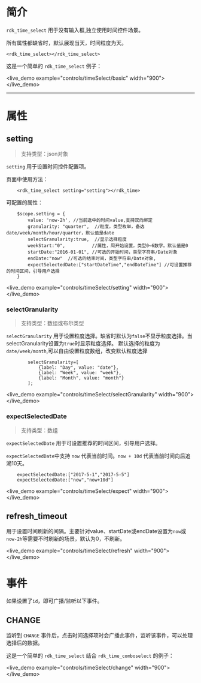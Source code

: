 
# 简介 #

`rdk_time_select` 用于没有输入框,独立使用时间控件场景。

所有属性都缺省时，默认展现当天，时间粒度为天。

	<rdk_time_select></rdk_time_select>

这是一个简单的 `rdk_time_select` 例子：

<live_demo example="controls/timeSelect/basic" width="900"></live_demo>

---
# 属性 #

## setting ##
> 支持类型：json对象

`setting` 用于设置时间控件配置项。

页面中使用方法：

		<rdk_time_select setting="setting"></rdk_time>

可配置的属性：

	    $scope.setting = {
            value: 'now-2h', //当前选中的时间value,支持双向绑定
            granularity: "quarter",  //粒度，类型枚举，备选date/week/month/hour/quarter，默认值是date
            selectGranularity:true,  //显示选择粒度
            weekStart:"0",          //属性，周开始设置，类型0~6数字。默认值是0
            startDate:"2016-01-01", //可选的开始时间，类型字符串/Date对象
            endDate:"now"  //可选的结束时间，类型字符串/Date对象,
            expectSelectedDate:["startDateTime","endDateTime"] //可设置推荐的时间区间，引导用户选择
	    }

<live_demo example="controls/timeSelect/setting" width="900"></live_demo>

### selectGranularity ###
> 支持类型：数组或布尔类型

`selectGranularity` 用于设置粒度选择。缺省时默认为`false`不显示粒度选择。当selectGranularity设置为`true`时显示粒度选择。
默认选择的粒度为`date/week/month`,可以自由设置粒度数组，改变默认粒度选择

            selectGranularity=[
                {label: "Day", value: "date"},
                {label: "Week", value: "week"},
                {label: "Month", value: "month"}
            ];

<live_demo example="controls/timeSelect/selectGranularity" width="900"></live_demo>

### expectSelectedDate ###
> 支持类型：数组

`expectSelectedDate` 用于可设置推荐的时间区间，引导用户选择。

`expectSelectedDate`中支持 `now` 代表当前时间。`now + 10d` 代表当前时间向后追溯10天。

        expectSelectedDate:["2017-5-1","2017-5-5"]
        expectSelectedDate:["now","now+10d"]

<live_demo example="controls/timeSelect/expect" width="900"></live_demo>

## refresh_timeout ##

用于设置时间刷新的间隔。主要针对value、startDate或endDate设置为`now`或`now-2h`等需要不时刷新的场景，默认为0，不刷新。

<live_demo example="controls/timeSelect/refresh" width="900"></live_demo>

# 事件 #

如果设置了`id`，即可广播/监听以下事件。

## CHANGE ##
监听到 `CHANGE` 事件后，点击时间选择项时会广播此事件，监听该事件，可以处理选择后的数据。

这是一个简单的 `rdk_time_select` 结合 `rdk_time_comboselect` 的例子：

<live_demo example="controls/timeSelect/change" width="900"></live_demo>

